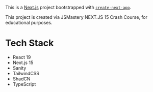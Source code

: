 This is a [Next.js](https://nextjs.org) project bootstrapped with [`create-next-app`](https://nextjs.org/docs/app/api-reference/cli/create-next-app).

This project is created via JSMastery NEXT.JS 15 Crash Course, for educational purposes.

# Tech Stack

- React 19
- Next.js 15
- Sanity
- TailwindCSS
- ShadCN
- TypeScript